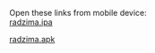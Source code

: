 Open these links from mobile device:<br>
[radzima.ipa](https://app.bitrise.io/app/dad7735308af242c/installable-artifacts/c937ae1e0f29cd41/public-install-page/f1796bc6f857202efccc6100a8a3c226)

[radzima.apk](https://app.bitrise.io/app/dad7735308af242c/installable-artifacts/2552c3208722e626/public-install-page/4d11d8bbaa5fe625e3df646ee25bd600)

